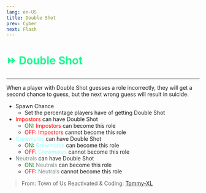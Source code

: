 ```yaml
---
lang: en-US
title: Double Shot
prev: Cyber
next: Flash
---
```


# <font color=#19fa8d>⏩ <b>Double Shot</b></font> <Badge text="Helpful" type="tip" vertical="middle"/>

***

When a player with Double Shot guesses a role incorrectly, they will get a second chance to guess, but the next wrong guess will result in suicide.

- Spawn Chance
  - Set the percentage players have of getting Double Shot
- <font color=red>Impostors</font> can have Double Shot
  - <font color=green>ON</font>: <font color=red>Impostors</font> can become this role
  - <font color=red>OFF</font>: <font color=red>Impostors</font> cannot become this role
- <font color=#8cffff>Crewmates</font> can have Double Shot
  - <font color=green>ON</font>: <font color=#8cffff>Crewmates</font> can become this role
  - <font color=red>OFF</font>: <font color=#8cffff>Crewmates</font> cannot become this role
- <font color=#7f8c8d>Neutrals</font> can have Double Shot
  - <font color=green>ON</font>: <font color=#7f8c8d>Neutrals</font> can become this role
  - <font color=red>OFF</font>: <font color=#7f8c8d>Neutrals</font> cannot become this role

> From: Town of Us Reactivated & Coding: [Tommy-XL](https://github.com/Tommy-XL)
